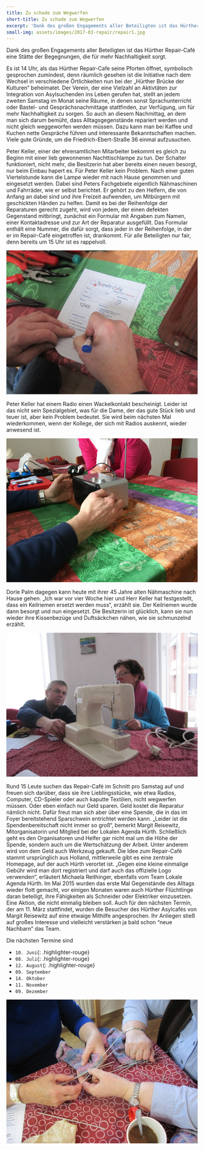 ```yaml
---
title: Zu schade zum Wegwerfen
short-title: Zu schade zum Wegwerfen
excerpt: 'Dank des großen Engagements aller Beteiligten ist das Hürther Repair-Cafè eine Stätte der Begegnungen, die für mehr Nachhaltigkeit sorgt.'
small-img: assets/images/2017-03-repair/repair1.jpg
---
```



Dank des gro&szlig;en Engagements aller Beteiligten ist das H&uuml;rther Repair-Caf&egrave; eine St&auml;tte der Begegnungen, die f&uuml;r mehr Nachhaltigkeit sorgt.

Es ist 14 Uhr, als das H&uuml;rther Repair-Cafe seine Pforten &ouml;ffnet, symbolisch gesprochen zumindest, denn r&auml;umlich gesehen ist die Initiative nach dem Wechsel in verschiedene &Ouml;rtlichkeiten nun bei der „H&uuml;rther Br&uuml;cke der Kulturen“ beheimatet. Der Verein, der eine Vielzahl an Aktivt&auml;ten zur Integration von Asylsuchenden ins Leben gerufen hat, stellt an jedem zweiten Samstag im Monat seine R&auml;ume, in denen sonst Sprachunterricht oder Bastel- und Gespr&auml;chsnachmittage stattfinden, zur Verf&uuml;gung, um f&uuml;r mehr Nachhaltigkeit zu sorgen. So auch an diesem Nachmittag, an dem man sich darum bem&uuml;ht, dass Alltagsgegenst&auml;nde repariert werden und nicht gleich weggeworfen werden m&uuml;ssen. Dazu kann man bei Kaffee und Kuchen nette Gespr&auml;che f&uuml;hren und interessante Bekanntschaften machen. Viele gute Gr&uuml;nde, um die Friedrich-Ebert-Stra&szlig;e 36 einmal aufzusuchen.

Peter Keller, einer der ehrenamtlichen Mitarbeiter bekommt es gleich zu Beginn mit einer lieb gewonnenen Nachttischlampe zu tun. Der Schalter funktioniert, nicht mehr, die Besitzerin hat aber bereits einen neuen besorgt, nur beim Einbau hapert es. F&uuml;r Peter Keller kein Problem. Nach einer guten Viertelstunde kann die Lampe wieder mit nach Hause genommen und eingesetzt werden. Dabei sind Peters Fachgebiete eigentlich N&auml;hmaschinen und Fahrr&auml;der, wie er selbst berichtet. Er geh&ouml;rt zu den Helfern, die von Anfang an dabei sind und ihre Freizeit aufwenden, um Mitb&uuml;rgern mit geschickten H&auml;nden zu helfen. Damit es bei der Reihenfolge der Reparaturen gerecht zugeht, wird von jedem, der einen defekten Gegenstand mitbringt, zun&auml;chst ein Formular mit Angaben zum Namen, einer Kontaktadresse und zur Art der Reparatur ausgef&uuml;llt. Das Formular enth&auml;lt eine Nummer, die daf&uuml;r sorgt, dass jeder in der Reihenfolge, in der er im Repair-Caf&eacute; eingetroffen ist, drankommt. F&uuml;r alle Beteiligten nur fair, denn bereits um 15 Uhr ist es rappelvoll.

![](/assets/images/2017-03-repair/repair2.jpg)

Peter Keller hat einem Radio einen Wackelkontakt bescheinigt. Leider ist das nicht sein Spezialgebiet, was f&uuml;r die Dame, der das gute St&uuml;ck lieb und teuer ist, aber kein Problem bedeutet. Sie wird beim n&auml;chsten Mal wiederkommen, wenn der Kollege, der sich mit Radios auskennt, wieder anwesend ist.

![](/assets/images/2017-03-repair/repair4.jpg)

Dorle Palm dagegen kann heute mit ihrer 45 Jahre alten N&auml;hmaschine nach Hause gehen. „Ich war vor vier Woche hier und Herr Keller hat festgestellt, dass ein Keilriemen ersetzt werden muss“, erz&auml;hlt sie. Der Keilriemen wurde dann besorgt und nun eingesetzt. Die Besitzerin ist gl&uuml;cklich, kann sie nun wieder ihre Kissenbez&uuml;ge und Dufts&auml;ckchen n&auml;hen, wie sie schmunzelnd erz&auml;hlt.

![](/assets/images/2017-03-repair/repair3.jpg)

Rund 15 Leute suchen das Repair-Caf&eacute; im Schnitt pro Samstag auf und freuen sich dar&uuml;ber, dass sie ihre Lieblingsst&uuml;cke, wie etwa Radios, Computer, CD-Spieler oder auch kaputte Textilien, nicht wegwerfen m&uuml;ssen. Oder eben einfach nur Geld sparen. Geld kostet die Reparatur n&auml;mlich nicht. Daf&uuml;r freut man sich aber &uuml;ber eine Spende, die in das im Foyer bereitstehend Sparschwein entrichtet werden kann. „Leider ist die Spendenbereitschaft nicht immer so gro&szlig;“, bemerkt Margit Reisewitz, Mitorganisatorin und Mitglied bei der Lokalen Agenda H&uuml;rth. Schlie&szlig;lich geht es den Organisatoren und Helfer gar nicht mal um die H&ouml;he der Spende, sondern auch um die Wertsch&auml;tzung der Arbeit. Unter anderem wird von dem Geld auch Werkzeug gekauft. Die Idee zum Repair-Caf&egrave; stammt urspr&uuml;nglich aus Holland, mittlerweile gibt es eine zentrale Homepage, auf der auch H&uuml;rth verortet ist. „Gegen eine kleine einmalige Geb&uuml;hr wird man dort registriert und darf auch das offizielle Logo verwenden“, erl&auml;utert Michaela Reithinger, ebenfalls vom Team Lokale Agenda H&uuml;rth. Im Mai 2015 wurden das erste Mal Gegenst&auml;nde des Alltags wieder flott gemacht, vor einigen Monaten waren auch H&uuml;rther Fl&uuml;chtlinge daran beteiligt, ihre F&auml;higkeiten als Schneider oder Elektriker einzusetzen. Eine Aktion, die nicht einmalig bleiben soll. Auch f&uuml;r den n&auml;chsten Termin, der am 11. M&auml;rz stattfindet, wurden die Besucher des H&uuml;rther Asylcaf&eacute;s von Margit Reisewitz auf eine etwaige Mithilfe angesprochen. Ihr Anliegen stie&szlig; auf gro&szlig;es Interesse und vielleicht verst&auml;rken ja bald schon “neue Nachbarn” das Team.

Die n&auml;chsten Termine sind

* `10. Juni`{: .highlighter-rouge}
* `08. Juli`{: .highlighter-rouge}
* `12. August`{: .highlighter-rouge}
* `09. September`
* `14. Oktober`
* `11. November`
* `09. Dezember`


![](/assets/images/2017-03-repair/repair1.jpg)